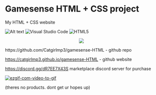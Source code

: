 # Gamesense HTML + CSS project


My HTML + CSS website 

![Alt text](https://mir-s3-cdn-cf.behance.net/project_modules/1400_opt_1/2272fc173780691.6495bfcc82876.jpeg)
![Visual Studio Code](https://img.shields.io/badge/Visual%20Studio%20Code-0078d7.svg?style=for-the-badge&logo=visual-studio-code&logoColor=white)
![HTML5](https://img.shields.io/badge/html5-%23E34F26.svg?style=for-the-badge&logo=html5&logoColor=white)
<p align="center">
  <a href="https://skillicons.dev">
    <img src="https://skillicons.dev/icons?i=git,discord,css,html" />
  </a>
</p>
https://github.com/Catgirlmp3/gamesense-HTML - github repo

https://catgirlmp3.github.io/gamesense-HTML - github website

https://discord.gg/dR7EE7X43S   marketplace discord server for purchase 

<a href="https://ibb.co/CWGCYs4"><img src="https://i.ibb.co/CWGCYs4/ezgif-com-video-to-gif.gif" alt="ezgif-com-video-to-gif" border="0">
  </a>

(theres no products. dont get ur hopes up)

